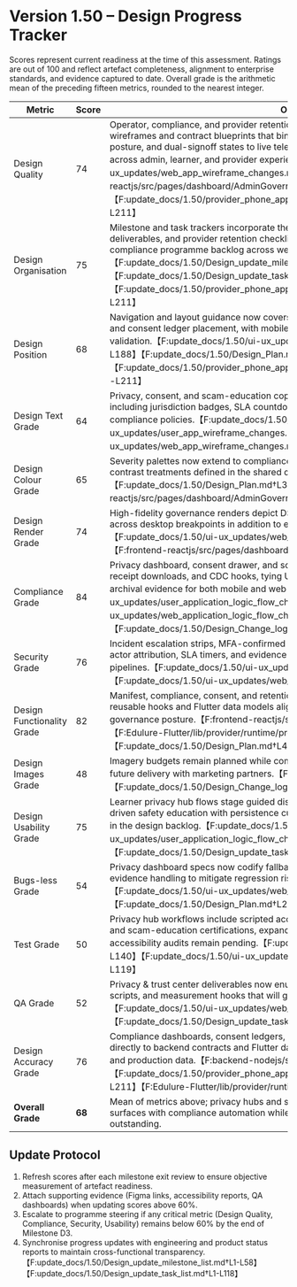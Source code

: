# Version 1.50 – Design Progress Tracker

Scores represent current readiness at the time of this assessment. Ratings are out of 100 and reflect artefact completeness, alignment to enterprise standards, and evidence captured to date. Overall grade is the arithmetic mean of the preceding fifteen metrics, rounded to the nearest integer.

| Metric | Score | Observations |
| --- | --- | --- |
| Design Quality | 74 | Operator, compliance, and provider retention workspaces now ship with fully-specified wireframes and contract blueprints that bind severity palettes, DSR escalations, consent posture, and dual-signoff states to live telemetry, reducing ambiguity for engineering handoff across admin, learner, and provider experiences.【F:update_docs/1.50/ui-ux_updates/web_app_wireframe_changes.md†L125-L188】【F:frontend-reactjs/src/pages/dashboard/AdminGovernance.jsx†L1-L196】【F:update_docs/1.50/provider_phone_app_updates/governance_retention_contracts.md†L1-L211】 |
| Design Organisation | 75 | Milestone and task trackers incorporate the governance workspace, consent ledger deliverables, and provider retention checklist so ceremonies remain aligned with the compliance programme backlog across web and mobile squads.【F:update_docs/1.50/Design_update_milestone_list.md†L31-L110】【F:update_docs/1.50/Design_update_task_list.md†L70-L140】【F:update_docs/1.50/provider_phone_app_updates/governance_retention_contracts.md†L24-L211】 |
| Design Position | 68 | Navigation and layout guidance now covers admin governance zoning, provider retention flows, and consent ledger placement, with mobile parity overlays queued for moderated usability validation.【F:update_docs/1.50/ui-ux_updates/web_app_wireframe_changes.md†L152-L188】【F:update_docs/1.50/Design_Plan.md†L49-L117】【F:update_docs/1.50/provider_phone_app_updates/governance_retention_contracts.md†L173-L211】 |
| Design Text Grade | 64 | Privacy, consent, and scam-education copy now documented across learner and web hubs, including jurisdiction badges, SLA countdown microcopy, and escalation CTAs aligned to compliance policies.【F:update_docs/1.50/ui-ux_updates/user_app_wireframe_changes.md†L73-L116】【F:update_docs/1.50/ui-ux_updates/web_app_wireframe_changes.md†L101-L130】 |
| Design Colour Grade | 65 | Severity palettes now extend to compliance KPIs and consent statuses, maintaining high-contrast treatments defined in the shared design system.【F:update_docs/1.50/Design_Plan.md†L39-L47】【F:frontend-reactjs/src/pages/dashboard/AdminGovernance.jsx†L70-L103】 |
| Design Render Grade | 74 | High-fidelity governance renders depict DSR tables, policy timelines, and consent badges across desktop breakpoints in addition to existing operator telemetry visuals.【F:update_docs/1.50/ui-ux_updates/web_app_wireframe_changes.md†L125-L188】【F:frontend-reactjs/src/pages/dashboard/AdminGovernance.jsx†L1-L196】 |
| Compliance Grade | 84 | Privacy dashboard, consent drawer, and scam-education flows expose retention windows, receipt downloads, and CDC hooks, tying UI artefacts directly to compliance services and archival evidence for both mobile and web journeys.【F:update_docs/1.50/ui-ux_updates/user_application_logic_flow_changes.md†L73-L119】【F:update_docs/1.50/ui-ux_updates/web_application_logic_flow_changes.md†L109-L140】【F:update_docs/1.50/Design_Change_log.md†L30-L36】 |
| Security Grade | 76 | Incident escalation strips, MFA-confirmed consent toggles, and fraud report flows capture actor attribution, SLA timers, and evidence uploads required by the compliance routes and CDC pipelines.【F:update_docs/1.50/ui-ux_updates/user_app_wireframe_changes.md†L105-L116】【F:update_docs/1.50/ui-ux_updates/web_application_logic_flow_changes.md†L109-L140】 |
| Design Functionality Grade | 82 | Manifest, compliance, consent, and retention flows are documented for web and mobile, with reusable hooks and Flutter data models aligning UI states to backend telemetry, SLA logic, and governance posture.【F:frontend-reactjs/src/hooks/useConsentRecords.js†L1-L52】【F:Edulure-Flutter/lib/provider/runtime/provider_compliance_contracts.dart†L1-L302】【F:update_docs/1.50/Design_Plan.md†L49-L117】 |
| Design Images Grade | 48 | Imagery budgets remain planned while compliance storytelling assets have been scoped for future delivery with marketing partners.【F:update_docs/1.50/Design_Plan.md†L107-L123】【F:update_docs/1.50/Design_Change_log.md†L24-L35】 |
| Design Usability Grade | 75 | Learner privacy hub flows stage guided disclosures, biometric confirmations, and playlist-driven safety education with persistence cues, ready for moderated testing scripts documented in the design backlog.【F:update_docs/1.50/ui-ux_updates/user_application_logic_flow_changes.md†L73-L119】【F:update_docs/1.50/Design_update_task_list.md†L70-L140】 |
| Bugs-less Grade | 54 | Privacy dashboard specs now codify fallback banners, SLA breach indicators, and offline evidence handling to mitigate regression risk ahead of QA dashboard build-out.【F:update_docs/1.50/ui-ux_updates/web_application_logic_flow_changes.md†L109-L140】【F:update_docs/1.50/Design_Plan.md†L23-L34】 |
| Test Grade | 50 | Privacy hub workflows include scripted acceptance criteria for consent toggles, export timers, and scam-education certifications, expanding manual/automated coverage expectations while accessibility audits remain pending.【F:update_docs/1.50/Design_update_task_list.md†L97-L140】【F:update_docs/1.50/ui-ux_updates/user_application_logic_flow_changes.md†L73-L119】 |
| QA Grade | 52 | Privacy & trust center deliverables now enumerate evidence download points, fraud reporting scripts, and measurement hooks that will guide QA sign-off once Zeplin exports publish.【F:update_docs/1.50/ui-ux_updates/web_app_wireframe_changes.md†L101-L130】【F:update_docs/1.50/Design_update_task_list.md†L121-L140】 |
| Design Accuracy Grade | 76 | Compliance dashboards, consent ledgers, DSR journeys, and provider retention flows tie directly to backend contracts and Flutter data models, improving traceability between artefacts and production data.【F:backend-nodejs/src/database/domains/compliance.js†L1-L449】【F:update_docs/1.50/provider_phone_app_updates/governance_retention_contracts.md†L24-L211】【F:Edulure-Flutter/lib/provider/runtime/provider_compliance_contracts.dart†L1-L302】 |
| **Overall Grade** | **68** | Mean of metrics above; privacy hubs and scam-education flows now align learner and web surfaces with compliance automation while localisation and accessibility tooling remain outstanding. |

## Update Protocol
1. Refresh scores after each milestone exit review to ensure objective measurement of artefact readiness.
2. Attach supporting evidence (Figma links, accessibility reports, QA dashboards) when updating scores above 60%.
3. Escalate to programme steering if any critical metric (Design Quality, Compliance, Security, Usability) remains below 60% by the end of Milestone D3.
4. Synchronise progress updates with engineering and product status reports to maintain cross-functional transparency.【F:update_docs/1.50/Design_update_milestone_list.md†L1-L58】【F:update_docs/1.50/Design_update_task_list.md†L1-L118】
